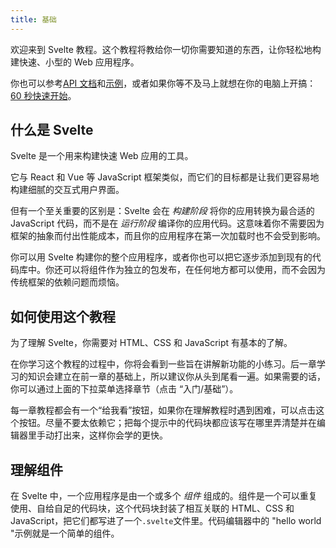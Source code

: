 ```yaml
---
title: 基础
---
```


欢迎来到 Svelte 教程。这个教程将教给你一切你需要知道的东西，让你轻松地构建快速、小型的 Web 应用程序。

你也可以参考[API 文档](docs)和[示例](examples)，或者如果你等不及马上就想在你的电脑上开搞：[60 秒快速开始](blog/the-easiest-way-to-get-started)。

## 什么是 Svelte

Svelte 是一个用来构建快速 Web 应用的工具。

它与 React 和 Vue 等 JavaScript 框架类似，而它们的目标都是让我们更容易地构建细腻的交互式用户界面。

但有一个至关重要的区别是：Svelte 会在 _构建阶段_ 将你的应用转换为最合适的 JavaScript 代码，而不是在 _运行阶段_ 编译你的应用代码。这意味着你不需要因为框架的抽象而付出性能成本，而且你的应用程序在第一次加载时也不会受到影响。

你可以用 Svelte 构建你的整个应用程序，或者你也可以把它逐步添加到现有的代码库中。你还可以将组件作为独立的包发布，在任何地方都可以使用，而不会因为传统框架的依赖问题而烦恼。

## 如何使用这个教程

为了理解 Svelte，你需要对 HTML、CSS 和 JavaScript 有基本的了解。

在你学习这个教程的过程中，你将会看到一些旨在讲解新功能的小练习。后一章学习的知识会建立在前一章的基础上，所以建议你从头到尾看一遍。如果需要的话，你可以通过上面的下拉菜单选择章节（点击 “入门/基础”）。

每一章教程都会有一个“给我看”按钮，如果你在理解教程时遇到困难，可以点击这个按钮。尽量不要太依赖它；把每个提示中的代码块都应该写在哪里弄清楚并在编辑器里手动打出来，这样你会学的更快。

## 理解组件

在 Svelte 中，一个应用程序是由一个或多个 _组件_ 组成的。组件是一个可以重复使用、自给自足的代码块，这个代码块封装了相互关联的 HTML、CSS 和 JavaScript，把它们都写进了一个`.svelte`文件里。代码编辑器中的 "hello world "示例就是一个简单的组件。
